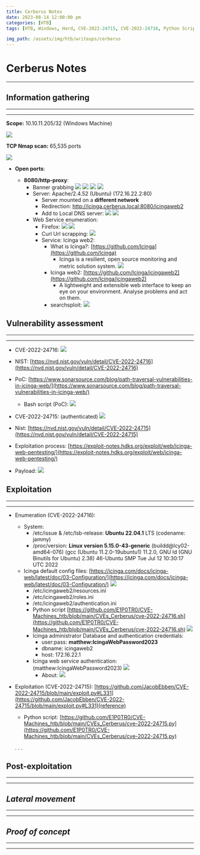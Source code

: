 ```yaml
---
title: Cerberus Notes
date: 2023-08-14 12:00:00 pm
categories: [HTB]
tags: [HTB, Windows, Hard, CVE-2022-24715, CVE-2022-24716, Python Scripting, Bash Scripting]

img_path: /assets/img/htb/writeups/cerberus
---
```


# Cerberus Notes

* * *

## **Information gathering**

* * *
* * *

**Scope:** 10.10.11.205/32 (Windows Machine)

![](target_connection.png)

**TCP Nmap scan:** 65,535 ports

![](nmap_all_ports_TCP.png)

* **Open ports**:

	- **8080/http-proxy**:
		- Banner grabbing
		![](8080_banner_grabbing.png)
		![](8080_banner_grabbing_ww.png)
		![](8080_banner_grabbing_curl.png)
		![](8080_banner_grabbing_lynx.png)
		* Server: Apache/2.4.52 (Ubuntu) (172.16.22.2:80)
			* Server mounted on a **different network**
			* Redirection: http://icinga.cerberus.local:8080/icingaweb2
			* Add to Local DNS server:
			![](8080_add_domain.png)
			![](8080_banner_grabbing_ww_1.png)
		* Web Service enumeration:
			* Firefox:
			![](8080_firefox.png)
			![](8080_TODO.png)
			* Curl Url scrapping:
			![](8080_url_scrap_curl.png)
			* Service: Icinga web2:
				* What is Icinga?: [https://github.com/Icinga](https://github.com/Icinga)
					* Icinga is a resilient, open source monitoring and metric solution system.
					![](Icinga_mean.png)
				* Icinga web2: [https://github.com/Icinga/icingaweb2](https://github.com/Icinga/icingaweb2)
					* A lightweight and extensible web interface to keep an eye on your environment. Analyse problems and act on them.
				* searchsploit:
				![](searchsploit_icinga.png)


## **Vulnerability assessment**

* * *
* * *

* CVE-2022-24716:
![](cve-2022-24716.png)

* NIST: [https://nvd.nist.gov/vuln/detail/CVE-2022-24716](https://nvd.nist.gov/vuln/detail/CVE-2022-24716)

* PoC: [https://www.sonarsource.com/blog/path-traversal-vulnerabilities-in-icinga-web/](https://www.sonarsource.com/blog/path-traversal-vulnerabilities-in-icinga-web/)
	* Bash script (PoC):
		![](cve-2022-24716_PoC.png)

* CVE-2022-24715: (authenticated)
![](cve-2022-24715.png)

* Nist: [https://nvd.nist.gov/vuln/detail/CVE-2022-24715](https://nvd.nist.gov/vuln/detail/CVE-2022-24715)

* Exploitation process: [https://exploit-notes.hdks.org/exploit/web/icinga-web-pentesting/](https://exploit-notes.hdks.org/exploit/web/icinga-web-pentesting/)

* Payload:
	![](cve-2022-24715_info.png)

## **Exploitation**

* * *
* * *

* Enumeration (CVE-2022-24716):
	* System:
		* /etc/issue & /etc/lsb-release: **Ubuntu 22.04.1** LTS (codename: jammy)
		* /proc/version: **Linux version 5.15.0-43-generic** (buildd@lcy02-amd64-076) (gcc (Ubuntu 11.2.0-19ubuntu1) 11.2.0, GNU ld (GNU Binutils for Ubuntu) 2.38) 46-Ubuntu SMP Tue Jul 12 10:30:17 UTC 2022
	* Icinga default config files: [https://icinga.com/docs/icinga-web/latest/doc/03-Configuration/](https://icinga.com/docs/icinga-web/latest/doc/03-Configuration/)
		![](icinga_default_conf_files.png)
		* /etc/icingaweb2/resources.ini
		* /etc/icingaweb2/roles.ini
		* /etc/icingaweb2/authentication.ini
		* Python script [https://github.com/E1P0TR0/CVE-Machines_htb/blob/main/CVEs_Cerberus/cve-2022-24716.sh](https://github.com/E1P0TR0/CVE-Machines_htb/blob/main/CVEs_Cerberus/cve-2022-24716.sh)
			![](icinga_config_files_creds.png)
		* Icinga administrator Database and authentication credentials: 
			* user:pass: **matthew:IcingaWebPassword2023**
			* dbname: icingaweb2
			* host: 172.16.22.1
		* Icinga web service authentication: (matthew:IcingaWebPassword2023)
			![](dashboard_icinga_service.png)
			* About:
				![](icinga_about.png)

* Exploitation (CVE-2022-24715): [https://github.com/JacobEbben/CVE-2022-24715/blob/main/exploit.py#L331](https://github.com/JacobEbben/CVE-2022-24715/blob/main/exploit.py#L331)(reference)
	* Python script: [https://github.com/E1P0TR0/CVE-Machines_htb/blob/main/CVEs_Cerberus/cve-2022-24715.py](https://github.com/E1P0TR0/CVE-Machines_htb/blob/main/CVEs_Cerberus/cve-2022-24715.py)
	
	. . . 

## **Post-exploitation**

* * *
* * *

## *Lateral movement*

* * *
* * *

## *Proof of concept*

* * *
* * *